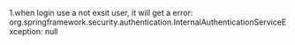 1.when login use a not exsit user, it will get a error:  
    org.springframework.security.authentication.InternalAuthenticationServiceException: null  
